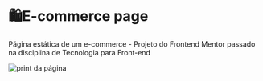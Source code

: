 # 🛍️E-commerce page
Página estática de um e-commerce - Projeto do Frontend Mentor passado na disciplina de Tecnologia para Front-end

<img src="https://res.cloudinary.com/dz209s6jk/image/upload/v1633619532/Challenges/bognvsqd34ueowkompeh.jpg" alt="print da página">
